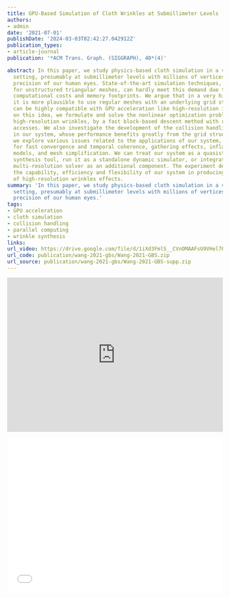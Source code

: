 ```yaml
---
title: GPU-Based Simulation of Cloth Wrinkles at Submillimeter Levels
authors:
- admin
date: '2021-07-01'
publishDate: '2024-03-03T02:42:27.042912Z'
publication_types:
- article-journal
publication: '*ACM Trans. Graph. (SIGGRAPH), 40*(4)'

abstract: In this paper, we study physics-based cloth simulation in a very high resolution
  setting, presumably at submillimeter levels with millions of vertices, to meet perceptual
  precision of our human eyes. State-of-the-art simulation techniques, mostly developed
  for unstructured triangular meshes, can hardly meet this demand due to their large
  computational costs and memory footprints. We argue that in a very high resolution,
  it is more plausible to use regular meshes with an underlying grid structure, which
  can be highly compatible with GPU acceleration like high-resolution images. Based
  on this idea, we formulate and solve the nonlinear optimization problem for simulating
  high-resolution wrinkles, by a fast block-based descent method with reduced memory
  accesses. We also investigate the development of the collision handling component
  in our system, whose performance benefits greatly from the grid structure. Finally,
  we explore various issues related to the applications of our system, including initialization
  for fast convergence and temporal coherence, gathering effects, inflation and stuffing
  models, and mesh simplification. We can treat our system as a quasistatic wrinkle
  synthesis tool, run it as a standalone dynamic simulator, or integrate it into a
  multi-resolution solver as an additional component. The experiment demonstrates
  the capability, efficiency and flexibility of our system in producing a variety
  of high-resolution wrinkles effects.
summary: 'In this paper, we study physics-based cloth simulation in a very high resolution
  setting, presumably at submillimeter levels with millions of vertices, to meet perceptual
  precision of our human eyes.'
tags:
- GPU acceleration
- cloth simulation
- collision handling
- parallel computing
- wrinkle synthesis
links:
url_video: https://drive.google.com/file/d/1iXd3FmlS__CVnOMAAFsU9VHel7FSIV6z/view
url_code: publication/wang-2021-gbs/Wang-2021-GBS.zip
url_source: publication/wang-2021-gbs/Wang-2021-GBS-supp.zip
---
```


<p align="center">
<iframe width="100%" height="360" src="https://www.youtube.com/embed/g1DBScutcOQ?si=TGlT2T6zr4xLbGWP" title="YouTube video player" frameborder="0" allow="accelerometer; autoplay; clipboard-write; encrypted-media; gyroscope; picture-in-picture; web-share" allowfullscreen></iframe>
</p>
<p align="center">
<iframe width="100%" height="360" src="//player.bilibili.com/player.html?aid=255368167&bvid=BV18Y411773w&cid=563649259&p=1" scrolling="no" border="0" frameborder="no" framespacing="0" allowfullscreen="true"> </iframe>
</p>
